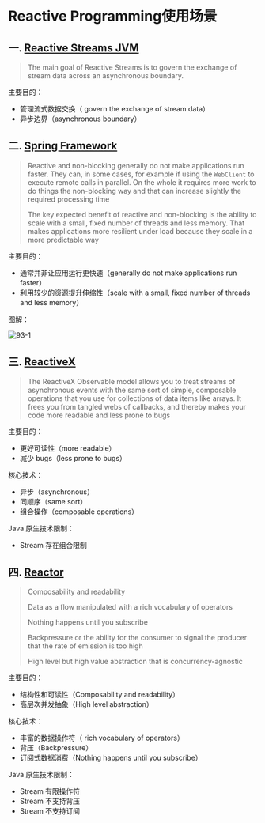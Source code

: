 # Reactive Programming使用场景

## 一. [Reactive Streams JVM](https://github.com/reactive-streams/reactive-streams-jvm)
> The main goal of Reactive Streams is to govern the exchange of stream data across an asynchronous boundary.

主要目的：
* 管理流式数据交换（ govern the exchange of stream data）
* 异步边界（asynchronous boundary）

## 二. [Spring Framework](https://docs.spring.io/spring/docs/5.0.7.RELEASE/spring-framework-reference/web-reactive.html#webflux-performance)
> Reactive and non-blocking generally do not make applications run faster. They can, in some cases, for example if using the `WebClient` to execute remote calls in parallel. On the whole it requires more work to do things the non-blocking way and that can increase slightly the required processing time
>
> The key expected benefit of reactive and non-blocking is the ability to scale with a small, fixed number of threads and less memory. That makes applications more resilient under load because they scale in a more predictable way

主要目的：
* 通常并非让应用运行更快速（generally do not make applications run faster）
* 利用较少的资源提升伸缩性（scale with a small, fixed number of threads and less memory）

图解：

![93-1](https://s2.ax1x.com/2020/01/15/lO5BTA.md.png)

## 三. [ReactiveX](http://reactivex.io/intro.html)
> The ReactiveX Observable model allows you to treat streams of asynchronous events with the same sort of simple, composable operations that you use for collections of data items like arrays. It frees you from tangled webs of callbacks, and thereby makes your code more readable and less prone to bugs

主要目的：
* 更好可读性（more readable）
* 减少 bugs（less prone to bugs）

核心技术：
* 异步（asynchronous）
* 同顺序（same sort）
* 组合操作（composable operations）

Java 原生技术限制：
* Stream 存在组合限制

## 四. [Reactor](http://projectreactor.io/docs/core/release/reference/#intro-reactive)
> Composability and readability
>
> Data as a flow manipulated with a rich vocabulary of operators
>
> Nothing happens until you subscribe
> 
> Backpressure or the ability for the consumer to signal the producer that the rate of emission is too high
> 
> High level but high value abstraction that is concurrency-agnostic

主要目的：
* 结构性和可读性（Composability and readability）
* 高层次并发抽象（High level abstraction）

核心技术：
* 丰富的数据操作符（ rich vocabulary of operators）
* 背压（Backpressure）
* 订阅式数据消费（Nothing happens until you subscribe）

Java 原生技术限制：
* Stream 有限操作符
* Stream 不支持背压
* Stream 不支持订阅



